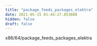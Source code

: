 ```yaml
---
title: "package_feeds_packages_elektra"
date: 2021-05-15 01:44:27.853088
hidden: false
draft: false
---
```


x86/64/package_feeds_packages_elektra

